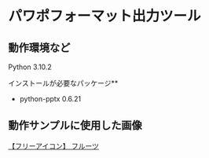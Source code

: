 # パワポフォーマット出力ツール

## 動作環境など

Python 3.10.2

インストールが必要なパッケージ**

* python-pptx 0.6.21

## 動作サンプルに使用した画像

[【フリーアイコン】 フルーツ](https://sozai.cman.jp/icon/food/fruits/?p=2)